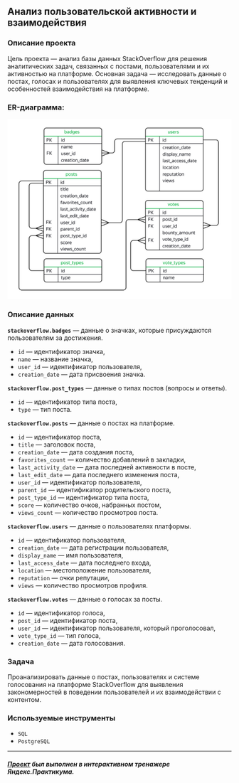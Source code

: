 ## Анализ пользовательской активности и взаимодействия

### Описание проекта
Цель проекта — анализ базы данных StackOverflow для решения аналитических задач, связанных с постами, пользователями и их активностью на платформе. Основная задача — исследовать данные о постах, голосах и пользователях для выявления ключевых тенденций и особенностей взаимодействия на платформе.

### ER-диаграмма:
![Alt text](https://github.com/serobabov/practicum.yandex/blob/3db8f0c1651f9cb089595a0625f71419c6a26552/sql_advanced/advanced_sql_project_ERD.png)

### Описание данных
**`stackoverflow.badges`** — данные о значках, которые присуждаются пользователям за достижения.

- `id` — идентификатор значка,
- `name` — название значка,
- `user_id` — идентификатор пользователя,
- `creation_date` — дата присвоения значка.

**`stackoverflow.post_types`** — данные о типах постов (вопросы и ответы).

- `id` — идентификатор типа поста,
- `type` — тип поста.

**`stackoverflow.posts`** — данные о постах на платформе.

- `id` — идентификатор поста,
- `title` — заголовок поста,
- `creation_date` — дата создания поста,
- `favorites_count` — количество добавлений в закладки,
- `last_activity_date` — дата последней активности в посте,
- `last_edit_date` — дата последнего изменения поста,
- `user_id` — идентификатор пользователя,
- `parent_id` — идентификатор родительского поста,
- `post_type_id` — идентификатор типа поста,
- `score` — количество очков, набранных постом,
- `views_count` — количество просмотров поста.

**`stackoverflow.users`** — данные о пользователях платформы.

- `id` — идентификатор пользователя,
- `creation_date` — дата регистрации пользователя,
- `display_name` — имя пользователя,
- `last_access_date` — дата последнего входа,
- `location` — местоположение пользователя,
- `reputation` — очки репутации,
- `views` — количество просмотров профиля.

**`stackoverflow.votes`** — данные о голосах за посты.

- `id` — идентификатор голоса,
- `post_id` — идентификатор поста,
- `user_id` — идентификатор пользователя, который проголосовал,
- `vote_type_id` — тип голоса,
- `creation_date` — дата голосования.

### Задача

Проанализировать данные о постах, пользователях и системе голосования на платформе StackOverflow для выявления закономерностей в поведении пользователей и их взаимодействии с контентом.

### Используемые инструменты
- `SQL`
- `PostgreSQL`


---
#### *[Проект](https://github.com/serobabov/practicum.yandex/blob/25c6b2d77db615bee893388c0b0063cac76dfc9b/sql_advanced/sql_advanced.sql) был выполнен в интерактивном тренажере Яндекс.Практикума.*
